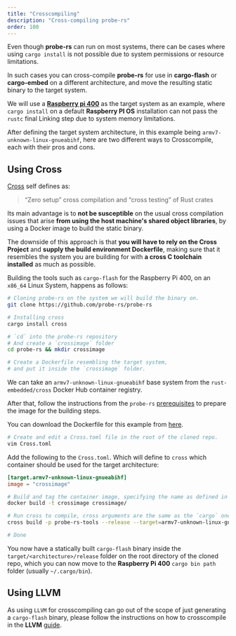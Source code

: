 ```yaml
---
title: "Crosscompiling"
description: "Cross-compiling probe-rs"
order: 100
---
```


Even though **probe-rs** can run on most systems, there can be cases where using `cargo install` is not possible due to system permissions or resource limitations.

In such cases you can cross-compile **probe-rs** for use in **cargo-flash** or **cargo-embed** on a different architecture, and move the resulting static binary to the target system.

We will use a [**Raspberry pi 400**](https://www.raspberrypi.org/products/raspberry-pi-400/) as the target system as an example, where `cargo install` on a default **Raspberry PI OS** installation can not pass the `rustc` final Linking step due to system memory limitations.

After defining the target system architecture, in this example being `armv7-unknown-linux-gnueabihf`, here are two different ways to Crosscompile, each with their pros and cons.

## Using Cross

[Cross](https://github.com/cross-rs/cross) self defines as:

> “Zero setup” cross compilation and “cross testing” of Rust crates

Its main advantage is to **not be susceptible** on the usual cross compilation issues that arise **from using the host machine's shared object libraries**, by using a Docker image to build the static binary.

The downside of this approach is that **you will have to rely on the Cross Project** and **supply the build environment Dockerfile**, making sure that it resembles the system you are building for with **a cross C toolchain installed** as much as possible.

Building the tools such as `cargo-flash` for the Raspberry Pi 400, on an `x86_64` Linux System, happens as follows:

```sh
# Cloning probe-rs on the system we will build the binary on.
git clone https://github.com/probe-rs/probe-rs

# Installing cross
cargo install cross

# `cd` into the probe-rs repository
# And create a `crossimage` folder
cd probe-rs && mkdir crossimage

# Create a Dockerfile resembling the target system,
# and put it inside the `crossimage` folder.
```

We can take an `armv7-unknown-linux-gnueabihf` base system from the `rust-embedded/cross` Docker Hub container registry.

After that, follow the instructions from the `probe-rs` [prerequisites](/docs/getting-started/installation#prerequisites) to prepare the image for the building steps.

You can download the Dockerfile for this example from [here](/files/cross-dockerfile.txt).

```sh
# Create and edit a Cross.toml file in the root of the cloned repo.
vim Cross.toml
```

Add the following to the `Cross.toml`. Which will define to `cross` which container should be used for the target architecture:

```toml
[target.armv7-unknown-linux-gnueabihf]
image = "crossimage"
```

```sh
# Build and tag the container image, specifying the name as defined in the `Cross.toml`.
docker build -t crossimage crossimage/

# Run cross to compile, cross arguments are the same as the `cargo` ones
cross build -p probe-rs-tools --release --target=armv7-unknown-linux-gnueabihf

# Done
```

You now have a statically built `cargo-flash` binary inside the `target/<architecture>/release` folder on the root directory of the cloned repo, which you can now move to the **Raspberry Pi 400** `cargo bin path` folder (usually `~/.cargo/bin`).

## Using LLVM

As using `LLVM` for crosscompiling can go out of the scope of just generating a `cargo-flash` binary, please follow the instructions on how to crosscompile in the **LLVM** [guide](https://www.llvm.org/docs/HowToCrossCompileLLVM.html).
